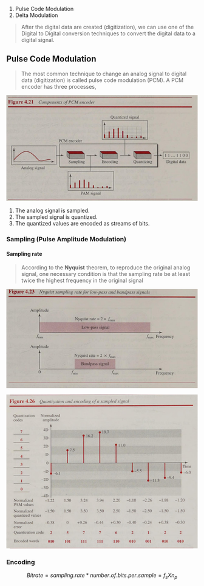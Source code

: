 1. Pulse Code Modulation
2. Delta Modulation

>After the digital data are created (digitization), we can use one of the Digital to Digital conversion techniques to convert the digital data to a digital signal.

## Pulse Code Modulation

>The most common technique to change an analog signal to digital data (digitization) is called pulse code modulation (PCM). A PCM encoder has three processes,

![Pasted image 20240821002317](Pasted%20image%2020240821002317.png)

1. The analog signal is sampled. 
2. The sampled signal is quantized. 
3. The quantized values are encoded as streams of bits.

### Sampling (Pulse Amplitude Modulation)

#### Sampling rate

>According to the **Nyquist** theorem, to reproduce the original analog signal, one necessary condition is that the sampling rate be at least twice the highest frequency in the original signal

![Pasted image 20240821003151](Pasted%20image%2020240821003151.png)

![Pasted image 20240821003827](Pasted%20image%2020240821003827.png)

### Encoding

$$
Bit rate = sampling.rate * number.of.bits.per.sample = f_s X n_p
$$

